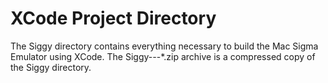 # XCode Project Directory
The Siggy directory contains everything necessary to build the Mac Sigma Emulator using XCode.
The Siggy-*-*-*.zip archive is a compressed copy of the Siggy directory.
